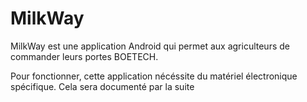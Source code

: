 # MilkWay
MilkWay est une application Android qui permet aux agriculteurs de commander leurs portes BOETECH.

Pour fonctionner, cette application nécéssite du matériel électronique spécifique. Cela sera documenté par la suite
